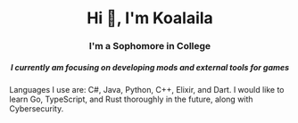 <h1 align="center">Hi 👋, I'm Koalaila</h1>
<h3 align="center">I'm a Sophomore in College</h3>

<h5 align="center">I currently am focusing on developing mods and external tools for games</h5>
Languages I use are: C#, Java, Python, C++, Elixir, and Dart. I would like to learn Go, TypeScript, and Rust thoroughly in the future, along with Cybersecurity.
